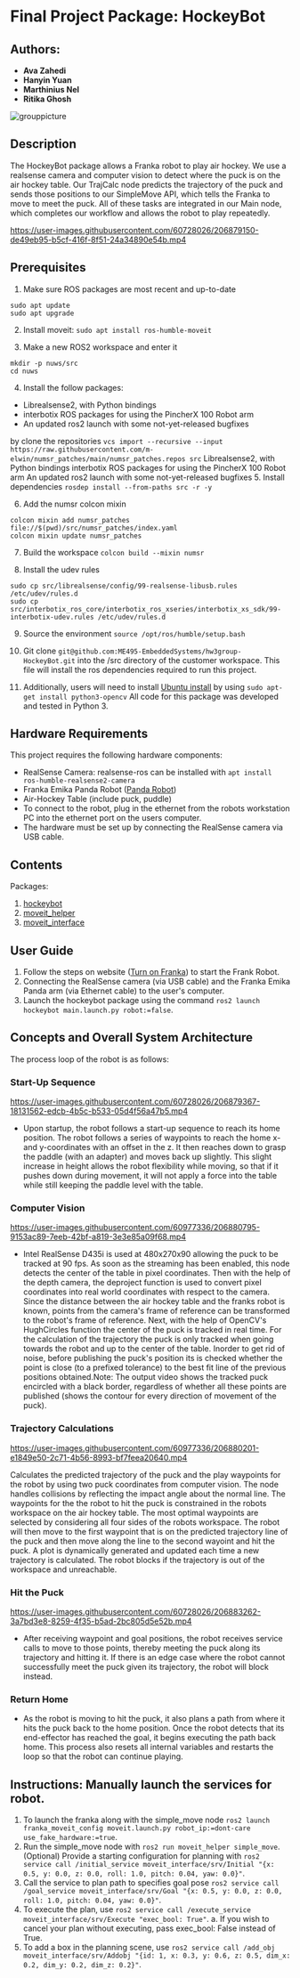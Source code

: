 # Final Project Package: HockeyBot

## Authors: 
- **Ava Zahedi**
- **Hanyin Yuan**
- **Marthinius Nel**
- **Ritika Ghosh**

![grouppicture](https://user-images.githubusercontent.com/60728026/206877676-19116921-3ad7-4c1c-8c1e-c41048c0e0fe.jpeg)

## **Description**
The HockeyBot package allows a Franka robot to play air hockey. We use a realsense camera and computer vision to detect 
where the puck is on the air hockey table. Our TrajCalc node predicts the trajectory of the puck and sends those positions 
to our SimpleMove API, which tells the Franka to move to meet the puck. All of these tasks are integrated in our Main node, 
which completes our workflow and allows the robot to play repeatedly.


https://user-images.githubusercontent.com/60728026/206879150-de49eb95-b5cf-416f-8f51-24a34890e54b.mp4

## **Prerequisites**
1. Make sure ROS packages are most recent and up-to-date
```
sudo apt update
sudo apt upgrade
```
2.  Install moveit: `sudo apt install ros-humble-moveit`

3. Make a new ROS2 workspace and enter it
```
mkdir -p nuws/src
cd nuws
```
4. Install the follow packages:
* Librealsense2, with Python bindings
* interbotix ROS packages for using the PincherX 100 Robot arm
* An updated ros2 launch with some not-yet-released bugfixes

by clone the repositories `vcs import --recursive --input https://raw.githubusercontent.com/m-elwin/numsr_patches/main/numsr_patches.repos src`
Librealsense2, with Python bindings
interbotix ROS packages for using the PincherX 100 Robot arm
An updated ros2 launch with some not-yet-released bugfixes
5. Install dependencies
`rosdep install --from-paths src -r -y`

6. Add the numsr colcon mixin
```
colcon mixin add numsr_patches file://$(pwd)/src/numsr_patches/index.yaml
colcon mixin update numsr_patches
```
7. Build the workspace
`colcon build --mixin numsr`

8. Install the udev rules
```
sudo cp src/librealsense/config/99-realsense-libusb.rules /etc/udev/rules.d
sudo cp src/interbotix_ros_core/interbotix_ros_xseries/interbotix_xs_sdk/99-interbotix-udev.rules /etc/udev/rules.d
```
9. Source the environment
`source /opt/ros/humble/setup.bash`

10. Git clone `git@github.com:ME495-EmbeddedSystems/hw3group-HockeyBot.git` into the /src directory of the customer workspace. This file will install the ros dependencies required to run this project.

11. Additionally, users will need to install [Ubuntu install](https://docs.opencv.org/4.5.4/d2/de6/tutorial_py_setup_in_ubuntu.html) by using `sudo apt-get install python3-opencv`
All code for this package was developed and tested in Python 3.


## **Hardware Requirements**
This project requires the following hardware components:
* RealSense Camera: realsense-ros can be installed with `apt install ros-humble-realsense2-camera`
* Franka Emika Panda Robot ([Panda Robot](https://nu-msr.github.io/ros_notes/ros2/franka.html))
* Air-Hockey Table (include puck, puddle)
* To connect to the robot, plug in the ethernet from the robots workstation PC into the ethernet port on the users computer.
* The hardware must be set up by connecting the RealSense camera via USB cable.


## **Contents**
Packages:  
1. [hockeybot](https://github.com/ME495-EmbeddedSystems/hw3group-HockeyBot/tree/main/hockeybot)
2. [moveit_helper](https://github.com/ME495-EmbeddedSystems/hw3group-HockeyBot/tree/main/moveit_helper)
3. [moveit_interface](https://github.com/ME495-EmbeddedSystems/hw3group-HockeyBot/tree/main/moveit_interface)

## **User Guide**
1. Follow the steps on website ([Turn on Franka](https://nu-msr.github.io/ros_notes/ros2/franka.html)) to start the Frank Robot.
2. Connecting the RealSense camera (via USB cable) and the Franka Emika Panda arm (via Ethernet cable) to the user's computer.
3. Launch the hockeybot package using the command `ros2 launch hockeybot main.launch.py robot:=false`.

## Concepts and Overall System Architecture
The process loop of the robot is as follows:

### Start-Up Sequence

https://user-images.githubusercontent.com/60728026/206879367-18131562-edcb-4b5c-b533-05d4f56a47b5.mp4

* Upon startup, the robot follows a start-up sequence to reach its home position. The robot follows a series of waypoints 
to reach the home x- and y-coordinates with an offset in the z. It then reaches down to grasp the paddle (with an adapter) 
and moves back up slightly. This slight increase in height allows the robot flexibility while moving, so that if it pushes 
down during movement, it will not apply a force into the table while still keeping the paddle level with the table.

### Computer Vision

https://user-images.githubusercontent.com/60977336/206880795-9153ac89-7eeb-42bf-a819-3e3e85a09f68.mp4


* Intel RealSense D435i is used at 480x270x90 allowing the puck to be tracked at 90 fps. As soon as the streaming has been enabled, this node detects the center of the table in pixel coordinates. Then with the help of the depth camera, the deproject function is used to convert pixel coordinates into real world coordinates with respect to the camera.  Since the distance between the air hockey table and the franks robot is known, points from the camera's frame of reference can be transformed to the robot's frame of reference. Next, with the help of OpenCV's HughCircles function the center of the puck is tracked in real time. For the calculation of the trajectory the puck is only tracked when going towards the robot and up to the center of the table. Inorder to get rid of noise, before publishing the puck's position its is checked whether the point is close (to a prefixed tolerance) to the best fit line of the previous positions obtained.Note: The output video shows the tracked puck encircled with a black border, regardless of whether all these points are published (shows the contour for every direction of movement of the puck).

### Trajectory Calculations

https://user-images.githubusercontent.com/60977336/206880201-e1849e50-2c71-4b56-8993-bf7feea20640.mp4

Calculates the predicted trajectory of the puck and the play waypoints for the robot by using two
puck coordinates from computer vision. The node handles collisions by reflecting the impact angle about the normal line. The waypoints for the the robot to hit the puck is constrained in the robots workspace on the air hockey table. The most optimal waypoints are selected by considering all four sides of the robots workspace. The robot will then move to the first waypoint that is on the predicted trajectory line of the puck and then move along the line to the second wayoint and hit the puck. A plot is dynamically generated and updated each time a new trajectory is calculated. The robot blocks if the trajectory is out of the workspace and unreachable.

### Hit the Puck

https://user-images.githubusercontent.com/60728026/206883262-3a7bd3e8-8259-4f35-b5ad-2bc805d5e52b.mp4

* After receiving waypoint and goal positions, the robot receives service calls to move to those points, thereby meeting 
the puck along its trajectory and hitting it. If there is an edge case where the robot cannot successfully meet the puck 
given its trajectory, the robot will block instead.

### Return Home
* As the robot is moving to hit the puck, it also plans a path from where it hits the puck back to the home position. 
Once the robot detects that its end-effector has reached the goal, it begins executing the path back home. This process 
also resets all internal variables and restarts the loop so that the robot can continue playing.

## Instructions: Manually launch the services for robot.
1. To launch the franka along with the simple_move node `ros2 launch franka_moveit_config moveit.launch.py robot_ip:=dont-care use_fake_hardware:=true`.
2. Run the simple_move node with `ros2 run moveit_helper simple_move`.
    (Optional) Provide a starting configuration for planning with `ros2 service call /initial_service moveit_interface/srv/Initial "{x: 0.5, y: 0.0, z: 0.0, roll: 1.0, pitch: 0.04, yaw: 0.0}"`.
3. Call the service to plan path to specifies goal pose `ros2 service call /goal_service moveit_interface/srv/Goal "{x: 0.5, y: 0.0, z: 0.0, roll: 1.0, pitch: 0.04, yaw: 0.0}"`.
4. To execute the plan, use `ros2 service call /execute_service moveit_interface/srv/Execute "exec_bool: True"`.
    a. If you wish to cancel your plan without executing, pass exec_bool: False instead of True.
5. To add a box in the planning scene, use `ros2 service call /add_obj moveit_interface/srv/Addobj "{id: 1, x: 0.3, y: 0.6, z: 0.5, dim_x: 0.2, dim_y: 0.2, dim_z: 0.2}"`.